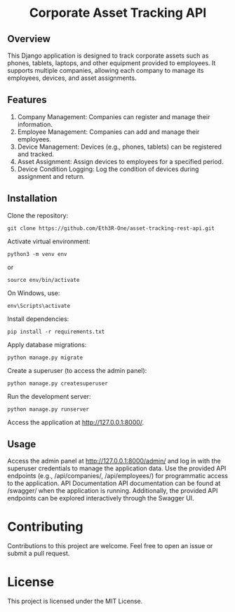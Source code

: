 # <h1 align="center">Corporate Asset Tracking API</h1>


## Overview

This Django application is designed to track corporate assets such as phones, tablets, laptops, and other equipment provided to employees. It supports multiple companies, allowing each company to manage its employees, devices, and asset assignments.

## Features

1. Company Management: Companies can register and manage their information.
2. Employee Management: Companies can add and manage their employees.
3. Device Management: Devices (e.g., phones, tablets) can be registered and tracked.
4. Asset Assignment: Assign devices to employees for a specified period.
5. Device Condition Logging: Log the condition of devices during assignment and return.

## Installation
Clone the repository:

```
git clone https://github.com/Eth3R-One/asset-tracking-rest-api.git
```


Activate virtual environment:
```
python3 -m venv env
```

or

```
source env/bin/activate
```

On Windows, use: 
```
env\Scripts\activate
```

Install dependencies:

```
pip install -r requirements.txt
```

Apply database migrations:
```
python manage.py migrate
```


Create a superuser (to access the admin panel):

```
python manage.py createsuperuser
```


Run the development server:

```
python manage.py runserver
```


Access the application at <http://127.0.0.1:8000/>.

## Usage
Access the admin panel at <http://127.0.0.1:8000/admin/> and log in with the superuser credentials to manage the application data.
Use the provided API endpoints (e.g., /api/companies/, /api/employees/) for programmatic access to the application.
API Documentation
API documentation can be found at /swagger/ when the application is running. Additionally, the provided API endpoints can be explored interactively through the Swagger UI.




# Contributing
Contributions to this project are welcome. Feel free to open an issue or submit a pull request.

# License
This project is licensed under the MIT License.

